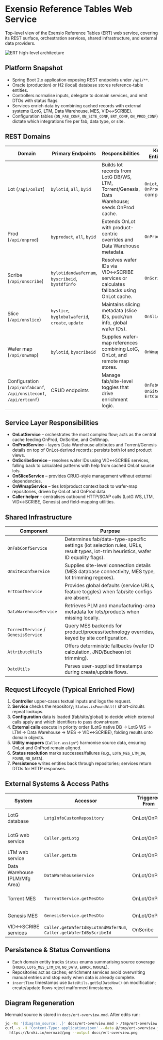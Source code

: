 # Exensio Reference Tables Web Service

Top-level view of the Exensio Reference Tables (ERT) web service, covering its REST surface, orchestration services, shared infrastructure, and external data providers.

![ERT high-level architecture](ert-overview.png)

## Platform Snapshot

- Spring Boot 2.x application exposing REST endpoints under `/api/**`.
- Oracle (production) or H2 (local) database stores reference-table entities.
- Controllers normalise inputs, delegate to domain services, and emit DTOs with status flags.
- Services enrich data by combining cached records with external systems (LotG, LTM, Data Warehouse, MES, VID↔SCRIBE).
- Configuration tables (`ON_FAB_CONF`, `ON_SITE_CONF`, `ERT_CONF`, `ON_PROD_CONF`) dictate which integrations fire per fab, data type, or site.

## REST Domains

| Domain | Primary Endpoints | Responsibilities | Key Entities |
| --- | --- | --- | --- |
| Lot (`/api/onlot`) | `bylotid`, `all`, `byid` | Builds lot records from LotG DB/WS, LTM, Torrent/Genesis, Data Warehouse; seeds OnProd cache. | `OnLot`, `OnProd` companion |
| Prod (`/api/onprod`) | `byproduct`, `all`, `byid` | Extends OnLot with product-centric overrides and Data Warehouse metadata. | `OnProd` |
| Scribe (`/api/onscribe`) | `bylotidandwafernum`, `byscribeid`, `bystdfinfo` | Resolves wafer IDs via VID↔SCRIBE services or calculates fallbacks using OnLot cache. | `OnScribe` |
| Slice (`/api/onslice`) | `byslice`, `byglobalwaferid`, `create`, `update` | Maintains slicing metadata (slice IDs, puck/run info, global wafer IDs). | `OnSlice` |
| Wafer map (`/api/onwmap`) | `bylotid`, `byscribeid` | Supplies wafer-map references combining LotG, OnLot, and remote map stores. | `OnWmap` |
| Configuration (`/api/onfabconf`, `/api/onsiteconf`, `/api/ertconf`) | CRUD endpoints | Manage fab/site-level toggles that drive enrichment logic. | `OnFabConf`, `OnSiteConf`, `ErtConf` |

## Service Layer Responsibilities

- **OnLotService** – orchestrates the most complex flow; acts as the central cache feeding OnProd, OnScribe, and OnWmap.
- **OnProdService** – layers Data Warehouse attributes and Torrent/Genesis details on top of OnLot-derived records; persists both lot and product views.
- **OnScribeService** – resolves wafer IDs using VID↔SCRIBE services, falling back to calculated patterns with help from cached OnLot source lots.
- **OnSliceService** – provides CRUD-style management without external dependencies.
- **OnWmapService** – ties lot/product context back to wafer-map repositories, driven by OnLot and OnProd data.
- **Caller helper** – centralises outbound HTTP/SOAP calls (LotG WS, LTM, VID↔SCRIBE, Genesis) and field-mapping utilities.

## Shared Infrastructure

| Component | Purpose |
| --- | --- |
| `OnFabConfService` | Determines fab/data-type-specific settings (lot selection rules, URLs, result types, lot-trim heuristics, wafer ID equality flags).
| `OnSiteConfService` | Supplies site-level connection details (MES database connectivity, MES type, lot trimming regexes).
| `ErtConfService` | Provides global defaults (service URLs, feature toggles) when fab/site configs are absent.
| `DataWarehouseService` | Retrieves PLM and manufacturing-area metadata for lots/products when missing locally.
| `TorrentService` / `GenesisService` | Query MES backends for product/process/technology overrides, keyed by site configuration.
| `AttributeUtils` | Offers deterministic fallbacks (wafer ID calculation, JND/Bucheon lot trimming).
| `DateUtils` | Parses user-supplied timestamps during create/update flows.

## Request Lifecycle (Typical Enriched Flow)

1. **Controller** upper-cases textual inputs and logs the request.
2. **Service** checks the repository; `Status.isFoundAll()` short-circuits repeat lookups.
3. **Configuration** data is loaded (fab/site/global) to decide which external calls apply and which identifiers to pass downstream.
4. **External calls** execute in priority order (LotG native DB → LotG WS → LTM → Data Warehouse → MES → VID↔SCRIBE), folding results onto domain objects.
5. **Utility mappers** (`Caller.assign*`) harmonise source data, ensuring OnLot and OnProd remain aligned.
6. **Status resolution** marks successes/failures (e.g., `LOTG_MES_LTM_DW`, `FOUND`, `NO_DATA`).
7. **Persistence** writes entities back through repositories; services return DTOs for HTTP responses.

## External Systems & Access Paths

| System | Accessor | Triggered From | Notes |
| --- | --- | --- | --- |
| LotG database | `LotgInfoCustomRepository` | OnLot/OnProd | Native SQL against foundry tables; supports alternate lot formats and site trimming.
| LotG web service | `Caller.getLotg` | OnLot/OnProd | Adds manufacturing lot linkages when DB lacks data.
| LTM web service | `Caller.getLtm` | OnLot/OnProd | Supplies lot-type attributes.
| Data Warehouse (PLM/Mfg Area) | `DataWarehouseService` | OnLot/OnProd | Enriches part descriptions, mask sets, PAL4 codes.
| Torrent MES | `TorrentService.getMesDto` | OnLot/OnProd | Runs site-specific SQL for product/process/technology overrides.
| Genesis MES | `GenesisService.getMesDto` | OnLot/OnProd | SOAP/REST call alternative when `mesType=GENESIS`.
| VID↔SCRIBE services | `Caller.getWaferIdByLotAndWaferNum`, `Caller.getWaferIdByScribeId` | OnScribe | URL templates sourced from `ON_FAB_CONF` or `ERT_CONF`.

## Persistence & Status Conventions

- Each domain entity tracks `Status` enums summarising source coverage (`FOUND`, `LOTG_MES_LTM_DW`, `NO_DATA`, `ERROR`, `MANUAL`).
- Repositories act as caches; enrichment services avoid overwriting manual entries and stop early when data is already complete.
- `insertTime` timestamps use `DateUtils.getSqlDateNow()` on modification; create/update flows reject malformed timestamps.

## Diagram Regeneration

Mermaid source is stored in `docs/ert-overview.mmd`. After edits run:

```bash
jq -Rs '{diagram_source: .}' docs/ert-overview.mmd > /tmp/ert-overview.json
curl -s -H 'Content-Type: application/json' --data @/tmp/ert-overview.json \
  https://kroki.io/mermaid/png --output docs/ert-overview.png
```

